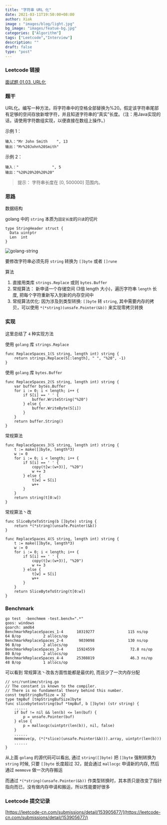 ```yaml
---
title: "字符串 URL 化"
date: 2021-03-11T19:50:00+08:00
author: Xiak
image : "images/blog/light.jpg"
bg_image: "images/featue-bg.jpg"
categories: ["Algorithm"]
tags: ["Leetcode","Interview"]
description: ""
draft: false
type: "post"
---
```


### Leetcode 链接

[面试题 01.03. URL化](https://leetcode-cn.com/problems/string-to-url-lcci/)

### 题干
URL化。编写一种方法，将字符串中的空格全部替换为%20。假定该字符串尾部有足够的空间存放新增字符，并且知道字符串的“真实”长度。（注：用Java实现的话，请使用字符数组实现，以便直接在数组上操作。）

示例 1：
```
输入："Mr John Smith    ", 13
输出："Mr%20John%20Smith"
```

示例 2：
```
输入："               ", 5
输出："%20%20%20%20%20"
```

> 提示：
  字符串长度在 [0, 500000] 范围内。

### 思路

数据结构

golang 中的 `string` 本质为`固定长度`的`只读`的切片

```golang
type StringHeader struct {
  Data uintptr
  Len  int
}
```

![golang-string](/images/algorithm/golang-string.png)

要修改字符串必须先将 `string` 转换为 `[]byte` 或者 `[]rune`

算法

1. 直接用类库 `strings.Replace` 或则 `bytes.Buffer`
2. 常规算法： 新申请一个存储空间 (3倍 length 大小)，遍历字符串 `length` 长度, 把每个字符重新写入到新的内存空间中
3. 常规算法优化: 因为涉及到类型转换: `[]byte` 转 `string`, 其中需要内存的拷贝，可以使用 `*(*string)(unsafe.Pointer(&b))` 来实现零拷贝转换

### 实现

这里总结了 `4` 种实现方法

使用 `golang` 库 `strings.Replace`
```
func ReplaceSpaces_1(S string, length int) string {
	return strings.Replace(S[:length], " ", "%20", -1)
}
```

使用 `golang` 库 `bytes.Buffer`
```
func ReplaceSpaces_2(S string, length int) string {
	var buffer bytes.Buffer
	for i := 0; i < length; i++ {
		if S[i] == ' ' {
			buffer.WriteString("%20")
		} else {
			buffer.WriteByte(S[i])
		}
	}
	return buffer.String()
}
```
常规算法
```golang
func ReplaceSpaces_3(S string, length int) string {
	t := make([]byte, length*3)
	w := 0
	for i := 0; i < length; i++ {
		if S[i] == ' ' {
			copy(t[w:(w+3)], "%20")
			w += 3
		} else {
			t[w] = S[i]
			w++
		}
	}
	return string(t[0:w])
}
```
常规算法丶改
```golang
func SliceByteToString(b []byte) string {
	return *(*string)(unsafe.Pointer(&b))
}

func ReplaceSpaces_4(S string, length int) string {
	t := make([]byte, length*3)
	w := 0
	for i := 0; i < length; i++ {
		if S[i] == ' ' {
			copy(t[w:(w+3)], "%20")
			w += 3
		} else {
			t[w] = S[i]
			w++
		}
	}
	return SliceByteToString(t[0:w])
}
```

### Benchmark 
```
go test  -benchmem -test.bench=".*"
goos: windows
goarch: amd64
BenchmarkReplaceSpaces_1-4      10319277               115 ns/op              64 B/op          2 allocs/op
BenchmarkReplaceSpaces_2-4       9039098               130 ns/op              96 B/op          2 allocs/op
BenchmarkReplaceSpaces_3-4      15924559                72.8 ns/op            80 B/op          2 allocs/op
BenchmarkReplaceSpaces_4-4      25308819                46.3 ns/op            48 B/op          1 allocs/op
```

可以看到 常规算法丶改各方面性能都是最优的, 而且少了一次内存分配
```golang
// src/runtime/string.go
// The constant is known to the compiler.
// There is no fundamental theory behind this number.
const tmpStringBufSize = 32
type tmpBuf [tmpStringBufSize]byte
func slicebytetostring(buf *tmpBuf, b []byte) (str string) {
    ......
    if buf != nil && len(b) <= len(buf) {
        p = unsafe.Pointer(buf)
    } else {
        p = mallocgc(uintptr(len(b)), nil, false)
    }
    ......
    memmove(p, (*(*slice)(unsafe.Pointer(&b))).array, uintptr(len(b)))
    ......
}
```
从上面 `golang` 的源代码可以看出, 通过 `string([]byte)` 把 `[]byte` 强制转换为 `string` 时候, 只要 `[]byte` 长度超过 32，就会通过 `mallocgc` 申请新的内存, 然后通过 `memmove` 做一次内存搬运

而通过 `*(*string)(unsafe.Pointer(&b))` 作类型转换时，其本质只是改变了指针指向而已，没有做内存申请和搬运，所以性能要好很多

### Leetcode 提交记录

[https://leetcode-cn.com/submissions/detail/153905677/](https://leetcode-cn.com/submissions/detail/153905677/)

